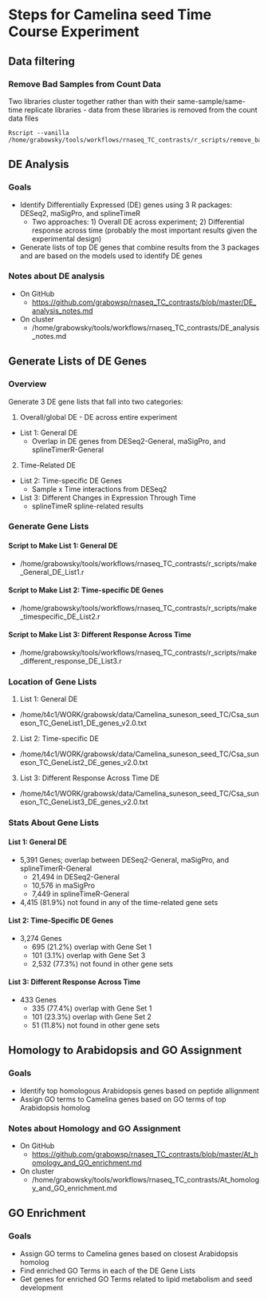 # Steps for Camelina seed Time Course Experiment
## Data filtering
### Remove Bad Samples from Count Data
Two libraries cluster together rather than with their same-sample/same-time 
replicate libraries - data from these libraries is removed from the count data 
files
```
Rscript --vanilla /home/grabowsky/tools/workflows/rnaseq_TC_contrasts/r_scripts/remove_bad_samp_counts.r
```
## DE Analysis
### Goals
* Identify Differentially Expressed (DE) genes using 3 R packages: DESeq2, 
maSigPro, and splineTimeR
  * Two approaches: 1) Overall DE across experiment; 2) Differential response
across time (probably the most important results given the experimental design)
* Generate lists of top DE genes that combine results from the 3 packages and
are based on the models used to identify DE genes
### Notes about DE analysis
* On GitHub
  * https://github.com/grabowsp/rnaseq_TC_contrasts/blob/master/DE_analysis_notes.md
* On cluster
  * /home/grabowsky/tools/workflows/rnaseq_TC_contrasts/DE_analysis_notes.md
## Generate Lists of DE Genes
### Overview
Generate 3 DE gene lists that fall into two categories:
1. Overall/global DE - DE across entire experiment
  * List 1: General DE
    * Overlap in DE genes from DESeq2-General, maSigPro, and 
splineTimerR-General
2. Time-Related DE
  * List 2: Time-specific DE Genes
    * Sample x Time interactions from DESeq2
  * List 3: Different Changes in Expression Through Time
    * splineTimeR spline-related results
### Generate Gene Lists
#### Script to Make List 1: General DE
* /home/grabowsky/tools/workflows/rnaseq_TC_contrasts/r_scripts/make_General_DE_List1.r
#### Script to Make List 2: Time-specific DE Genes
* /home/grabowsky/tools/workflows/rnaseq_TC_contrasts/r_scripts/make_timespecific_DE_List2.r
#### Script to Make List 3: Different Response Across Time
* /home/grabowsky/tools/workflows/rnaseq_TC_contrasts/r_scripts/make_different_response_DE_List3.r
### Location of Gene Lists
1. List 1: General DE
  * /home/t4c1/WORK/grabowsk/data/Camelina_suneson_seed_TC/Csa_suneson_TC_GeneList1_DE_genes_v2.0.txt
2. List 2: Time-specific DE
  * /home/t4c1/WORK/grabowsk/data/Camelina_suneson_seed_TC/Csa_suneson_TC_GeneList2_DE_genes_v2.0.txt
3. List 3: Different Response Across Time DE
  * /home/t4c1/WORK/grabowsk/data/Camelina_suneson_seed_TC/Csa_suneson_TC_GeneList3_DE_genes_v2.0.txt
### Stats About Gene Lists
#### List 1: General DE
* 5,391 Genes; overlap between DESeq2-General, maSigPro, and
splineTimerR-General
  * 21,494 in DESeq2-General
  * 10,576 in maSigPro
  * 7,449 in splineTimeR-General
* 4,415 (81.9%) not found in any of the time-related gene sets
#### List 2: Time-Specific DE Genes
* 3,274 Genes
  * 695 (21.2%) overlap with Gene Set 1
  * 101 (3.1%) overlap with Gene Set 3
  * 2,532 (77.3%) not found in other gene sets
#### List 3: Different Response Across Time
* 433 Genes
  * 335 (77.4%) overlap with Gene Set 1
  * 101 (23.3%) overlap with Gene Set 2
  * 51 (11.8%) not found in other gene sets
## Homology to Arabidopsis and GO Assignment
### Goals
* Identify top homologous Arabidopsis genes based on peptide allignment
* Assign GO terms to Camelina genes based on GO terms of top Arabidopsis
homolog
### Notes about Homology and GO Assignment
* On GitHub
  * https://github.com/grabowsp/rnaseq_TC_contrasts/blob/master/At_homology_and_GO_enrichment.md
* On cluster
  * /home/grabowsky/tools/workflows/rnaseq_TC_contrasts/At_homology_and_GO_enrichment.md
## GO Enrichment
### Goals
* Assign GO terms to Camelina genes based on closest Arabidopsis homolog
* Find enriched GO Terms in each of the DE Gene Lists
* Get genes for enriched GO Terms related to lipid metabolism and seed 
development

